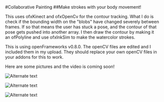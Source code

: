 #Collaborative Painting 
##Make strokes with your body movement!

This uses ofxKinect and ofxOpenCv for the contour tracking. What I do is check if the bounding width on the "blobs" have changed severely between frames. If so that means the user has stuck a pose, and the contour of that pose gets pushed into another array. I then draw the contour by making it an ofPolyline and use ofxInkSim to make the watercolor strokes. 

This is using openFrameworks v0.8.0. The openCV files are edited and I included them in my upload. They should replace your own openCV files in your addons for this to work. 

Here are some pictures and the video is coming soon!

![Alternate text](/Users/danaavesar/Desktop/openFrameworks/of_creativecoding_fall2015_dana_avesar/collaborative_painting4-final/IMG_20151217_21244.jpg)

![Alternate text](/Users/danaavesar/Desktop/openFrameworks/of_creativecoding_fall2015_dana_avesar/collaborative_painting4-final/VID_20151217_212035.jpg)


![Alternate text](/Users/danaavesar/Desktop/openFrameworks/of_creativecoding_fall2015_dana_avesar/collaborative_painting4-final/VID_20151217_230842.jpg)
